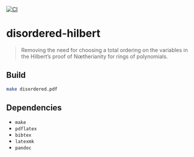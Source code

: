 [![CI](https://github.com/AliaumeL/disordered-hilbert/actions/workflows/ci.yaml/badge.svg)](https://github.com/AliaumeL/disordered-hilbert/actions/workflows/ci.yaml)

# disordered-hilbert

> Removing the need for choosing a total ordering on the variables in the
> Hilbert’s proof of Nœtherianity for rings of polynomials.


## Build

```bash
make disordered.pdf
```

## Dependencies

- `make`
- `pdflatex`
- `bibtex`
- `latexmk`
- `pandoc`

